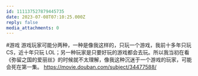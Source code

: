 ```yaml
---
id: 111137527879445735
date: 2023-07-08T07:10:25.000Z
reply: false
media_attachments: 0
---
```


#游戏 游戏玩家可能分两种，一种是像我这样的，只玩一个游戏，我前十多年只玩 CS，近十年只玩 LOL；另一种玩家是只要好玩的游戏都会去玩。所以我当初在看《弥留之国的爱丽丝》的时候就不太理解，像我这种沉迷于一个游戏的玩家，可能会死在第一集。 https://movie.douban.com/subject/34477588/

